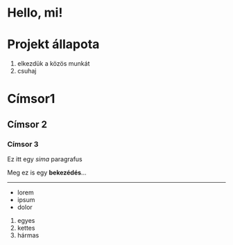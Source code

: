 # Hello, mi!

# Projekt állapota

1. elkezdük a közös munkát
2. csuhaj

# Címsor1
## Címsor 2
### Címsor 3

Ez itt egy *sima* paragrafus

Meg ez is egy **bekezédés**...

---

- lorem
- ipsum
- dolor

1. egyes
2. kettes
3. hármas

